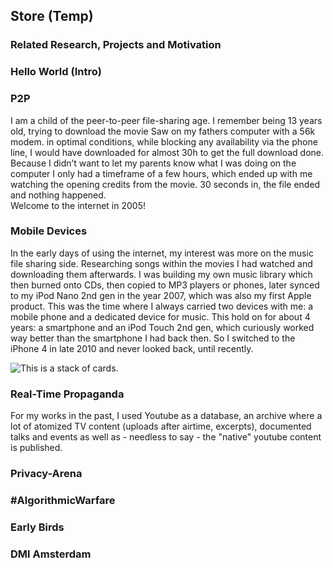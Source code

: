 ## Store (Temp)

### Related Research, Projects and Motivation

### Hello World (Intro)

### P2P
I am a child of the peer-to-peer file-sharing age. I remember being 13 years old, trying to download the movie Saw on my fathers computer with a 56k modem. in optimal conditions, while blocking any availability via the phone line, I would have downloaded for almost 30h to get the full download done.  
Because I didn’t want to let my parents know what I was doing on the computer I only had a timeframe of a few hours, which ended up with me watching the opening credits from the movie. 30 seconds in, the file ended and nothing happened.  
Welcome to the internet in 2005!

### Mobile Devices
In the early days of using the internet, my interest was more on the music file sharing side. Researching songs within the movies I had watched and downloading them afterwards. I was building my own music library which then burned onto CDs, then copied to MP3 players or phones, later synced to my iPod Nano 2nd gen in the year 2007, which was also my first Apple product. This was the time where I always carried two devices with me: a mobile phone and a dedicated device for music. This hold on for about 4 years: a smartphone and an iPod Touch 2nd gen, which curiously worked way better than the smartphone I had back then. So I switched to the iPhone 4 in late 2010 and never looked back, until recently.


![This is a stack of cards.](./assets/card-collection-1.png)


### Real-Time Propaganda
For my works in the past, I used Youtube as a database, an archive where a lot of atomized TV content (uploads after airtime, excerpts), documented talks and events as well as - needless to say - the "native" youtube content is published.

### Privacy-Arena

### #AlgorithmicWarfare

### Early Birds

### DMI Amsterdam
